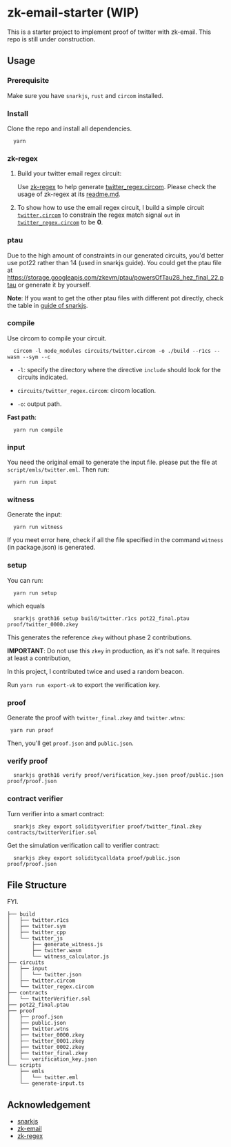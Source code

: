 # zk-email-starter (WIP)

This is a starter project to implement proof of twitter with zk-email. This repo is still under construction.

## Usage

### Prerequisite

Make sure you have `snarkjs`, `rust` and `circom` installed.

### Install

Clone the repo and install all dependencies.

```
  yarn
```

### zk-regex

1. Build your twitter email regex circuit: 

    Use [zk-regex](https://github.com/zkemail/zk-regex) to help generate [twitter_regex.circom](circuits/twitter_regex.circom). Please check the usage of zk-regex at its [readme.md](https://github.com/zkemail/zk-regex/tree/main?tab=readme-ov-file#how-to-use).

2. To show how to use the email regex circuit, I build a simple circuit [`twitter.circom`](circuits/twitter.circom) to constrain the regex match signal `out` in [`twitter_regex.circom`](circuits/twitter_regex.circom) to be **0**.

### ptau

Due to the high amount of constraints in our generated circuits, you'd better use pot22 rather than 14 (used in snarkjs guide).
You could get the ptau file at <https://storage.googleapis.com/zkevm/ptau/powersOfTau28_hez_final_22.ptau> or generate it by yourself.

**Note**:
If you want to get the other ptau files with different pot directly, check the table in [guide of snarkjs](https://github.com/iden3/snarkjs?tab=readme-ov-file#guide).

### compile

Use circom to compile your circuit.

```
  circom -l node_modules circuits/twitter.circom -o ./build --r1cs --wasm --sym --c
```

- `-l`: specify the directory where the directive `include` should look for the circuits indicated.

- `circuits/twitter_regex.circom`: circom location.
- `-o`: output path.

**Fast path**:

```
  yarn run compile
```

### input

You need the original email to generate the input file. please put the file at `script/emls/twitter.eml`. Then run:

```
  yarn run input
```

### witness

Generate the input:

```
  yarn run witness
```

If you meet error here, check if all the file specified in the command `witness` (in package.json) is generated.

### setup

You can run:
```
  yarn run setup
```

which equals

```
  snarkjs groth16 setup build/twitter.r1cs pot22_final.ptau proof/twitter_0000.zkey
```

This generates the reference `zkey` without phase 2 contributions.

**IMPORTANT**: Do not use this `zkey` in production, as it's not safe. It requires at least a contribution,

In this project, I contributed twice and used a random beacon.

Run `yarn run export-vk` to export the verification key.

### proof

Generate the proof with `twitter_final.zkey` and `twitter.wtns`:

```
 yarn run proof
```

Then, you'll get `proof.json` and `public.json`.

### verify proof

```
  snarkjs groth16 verify proof/verification_key.json proof/public.json proof/proof.json
```

### contract verifier

Turn verifier into a smart contract:

```
  snarkjs zkey export solidityverifier proof/twitter_final.zkey contracts/twitterVerifier.sol
```

Get the simulation verification call to verifier contract:

```
  snarkjs zkey export soliditycalldata proof/public.json proof/proof.json
```

## File Structure

FYI.

```
├── build
│   ├── twitter.r1cs
│   ├── twitter.sym
│   ├── twitter_cpp
│   └── twitter_js
│       ├── generate_witness.js
│       ├── twitter.wasm
│       └── witness_calculator.js
├── circuits
│   ├── input
│   │   └── twitter.json
│   ├── twitter.circom
│   └── twitter_regex.circom
├── contracts
│   └── twitterVerifier.sol
├── pot22_final.ptau
├── proof
│   ├── proof.json
│   ├── public.json
│   ├── twitter.wtns
│   ├── twitter_0000.zkey
│   ├── twitter_0001.zkey
│   ├── twitter_0002.zkey
│   ├── twitter_final.zkey
│   └── verification_key.json
└── scripts
    ├── emls
    │   └── twitter.eml
    └── generate-input.ts
```

## Acknowledgement

- [snarkjs](https://github.com/iden3/snarkjs)
- [zk-email](https://zkemail.gitbook.io/zk-email/zk-email-verifier)
- [zk-regex](https://github.com/zkemail/zk-regex)

